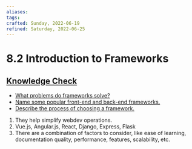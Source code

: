 ```yaml
---
aliases: 
tags: 
crafted: Sunday, 2022-06-19
refined: Saturday, 2022-06-25
---
```


# 8.2 Introduction to Frameworks

## [Knowledge Check](https://www.theodinproject.com/lessons/foundations-introduction-to-frameworks#knowledge-check)

- [What problems do frameworks solve?](https://developer.mozilla.org/en-US/docs/Learn/Server-side/First_steps/Web_frameworks#what_can_a_web_framework_do_for_you)
- [Name some popular front-end and back-end frameworks.](https://dev.to/aspittel/what-is-a-web-framework-and-why-should-i-use-one-38c0)
- [Describe the process of choosing a framework.](https://developer.mozilla.org/en-US/docs/Learn/Server-side/First_steps/Web_frameworks#how_to_select_a_web_framework)

1. They help simplify webdev operations.
2. Vue.js, Angular.js, React, Django, Express, Flask
3. There are a combination of factors to consider, like ease of learning, documentation quality, performance, features, scalability, etc.
